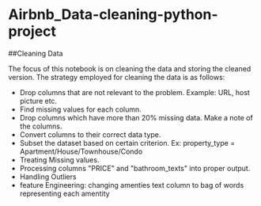 # Airbnb_Data-cleaning-python-project
##Cleaning Data


The focus of this notebook is on cleaning the data and storing the cleaned version.  The strategy employed for cleaning the data is as follows:
- Drop columns that are not relevant to the problem. Example: URL, host picture etc.
- Find missing values for each column.
- Drop columns which have more than 20% missing data. Make a note of the columns.
- Convert columns to their correct data type.
- Subset the dataset based on certain criterion. Ex: property_type = Apartment/House/Townhouse/Condo
- Treating Missing values.
- Processing columns "PRICE" and "bathroom_texts" into proper output.
- Handling Outliers
- feature Engineering: changing amenties text column to bag of words representing each amentity
